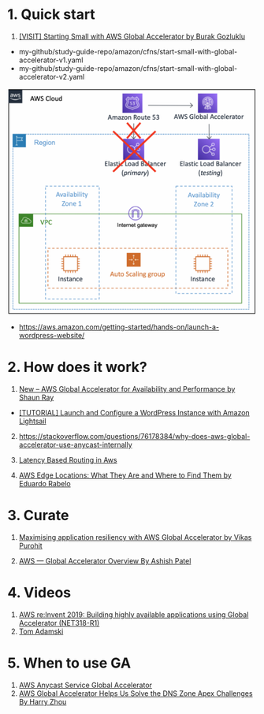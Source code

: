 
# 1. Quick start

1. [[VISIT] Starting Small with AWS Global Accelerator by Burak Gozluklu ](https://aws.amazon.com/blogs/networking-and-content-delivery/starting-small-with-aws-global-accelerator/)

- my-github/study-guide-repo/amazon/cfns/start-small-with-global-accelerator-v1.yaml
- my-github/study-guide-repo/amazon/cfns/start-small-with-global-accelerator-v2.yaml

<img src="./images/aws-global-accelerator-route53.png" title="aws-global-accelerator-route53.png" width="900"/>

- https://aws.amazon.com/getting-started/hands-on/launch-a-wordpress-website/

# 2. How does it work?

1. [New – AWS Global Accelerator for Availability and Performance by Shaun Ray](https://aws.amazon.com/blogs/aws/new-aws-global-accelerator-for-availability-and-performance/)
- [[TUTORIAL] Launch and Configure a WordPress Instance with Amazon Lightsail](https://aws.amazon.com/getting-started/hands-on/launch-a-wordpress-website/)

2. https://stackoverflow.com/questions/76178384/why-does-aws-global-accelerator-use-anycast-internally

4. [Latency Based Routing in Aws](https://www.bschaatsbergen.com/latency-based-routing-in-aws)

1. [AWS Edge Locations: What They Are and Where to Find Them by Eduardo Rabelo](https://blog.awsfundamentals.com/aws-edge-locations)

# 3. Curate

1. [Maximising application resiliency with AWS Global Accelerator by Vikas Purohit](https://aws.amazon.com/blogs/networking-and-content-delivery/maximising-application-resiliency-with-aws-global-accelerator/)

1. [AWS — Global Accelerator Overview By Ashish Patel](https://medium.com/awesome-cloud/aws-global-accelerator-overview-what-is-amazon-global-accelerator-introduction-features-use-cases-benefits-a03cca06d12)

# 4. Videos

1. [AWS re:Invent 2019: Building highly available applications using Global Accelerator (NET318-R1)](https://www.youtube.com/watch?v=3ud_LLpzOAE)
1. [Tom Adamski](https://pages.awscloud.com/Building-Highly-Available-and-Performant-Applications-using-AWS-Global-Accelerator_2019_0908-NET_OD.html)

# 5. When to use GA

1. [AWS Anycast Service Global Accelerator](https://dev.to/yashdevops/aws-anycast-service-global-accelerator-2cp2)
1. [AWS Global Accelerator Helps Us Solve the DNS Zone Apex Challenges By Harry Zhou](https://aws.plainenglish.io/aws-global-accelerator-helps-us-solve-the-dns-zone-apex-challenges-62abfcce24ee)
